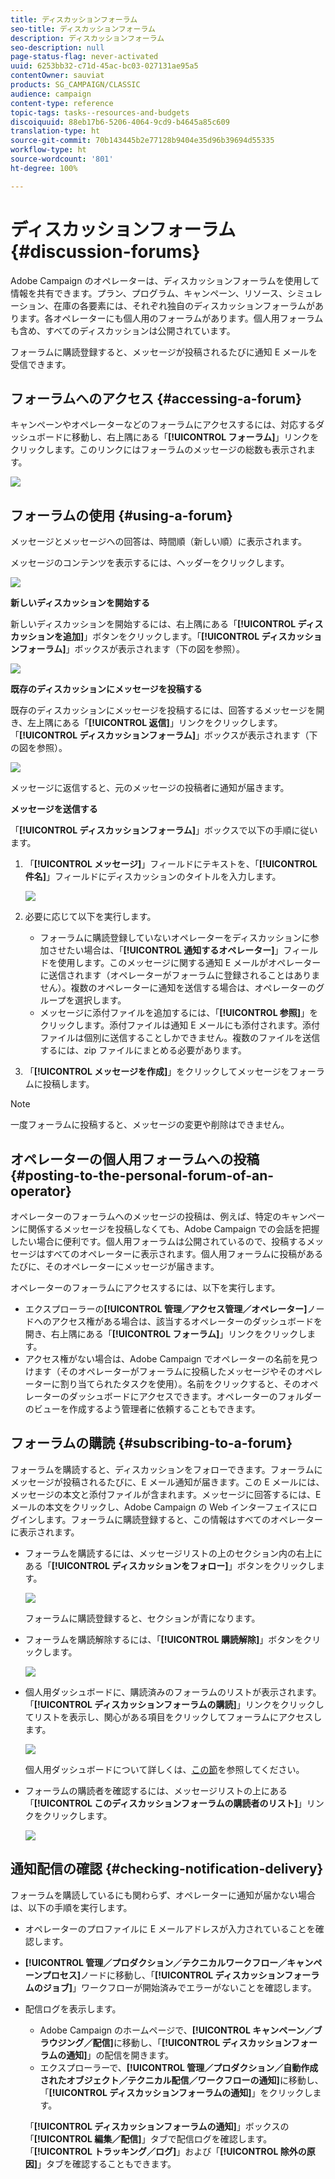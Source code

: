 ```yaml
---
title: ディスカッションフォーラム
seo-title: ディスカッションフォーラム
description: ディスカッションフォーラム
seo-description: null
page-status-flag: never-activated
uuid: 6253bb32-c71d-45ac-bc03-027131ae95a5
contentOwner: sauviat
products: SG_CAMPAIGN/CLASSIC
audience: campaign
content-type: reference
topic-tags: tasks--resources-and-budgets
discoiquuid: 88eb17b6-5206-4064-9cd9-b4645a85c609
translation-type: ht
source-git-commit: 70b143445b2e77128b9404e35d96b39694d55335
workflow-type: ht
source-wordcount: '801'
ht-degree: 100%

---
```



# ディスカッションフォーラム{#discussion-forums}

Adobe Campaign のオペレーターは、ディスカッションフォーラムを使用して情報を共有できます。プラン、プログラム、キャンペーン、リソース、シミュレーション、在庫の各要素には、それぞれ独自のディスカッションフォーラムがあります。各オペレーターにも個人用のフォーラムがあります。個人用フォーラムも含め、すべてのディスカッションは公開されています。

フォーラムに購読登録すると、メッセージが投稿されるたびに通知 E メールを受信できます。

## フォーラムへのアクセス {#accessing-a-forum}

キャンペーンやオペレーターなどのフォーラムにアクセスするには、対応するダッシュボードに移動し、右上隅にある「**[!UICONTROL フォーラム]**」リンクをクリックします。このリンクにはフォーラムのメッセージの総数も表示されます。

![](assets/mrm_forum_access_link.png)

## フォーラムの使用 {#using-a-forum}

メッセージとメッセージへの回答は、時間順（新しい順）に表示されます。

メッセージのコンテンツを表示するには、ヘッダーをクリックします。

![](assets/mrm_forum_expand_msg.png)

**新しいディスカッションを開始する**

新しいディスカッションを開始するには、右上隅にある「**[!UICONTROL ディスカッションを追加]**」ボタンをクリックします。「**[!UICONTROL ディスカッションフォーラム]**」ボックスが表示されます（下の図を参照）。

![](assets/mrm_forum_new_thread.png)

**既存のディスカッションにメッセージを投稿する**

既存のディスカッションにメッセージを投稿するには、回答するメッセージを開き、左上隅にある「**[!UICONTROL 返信]**」リンクをクリックします。「**[!UICONTROL ディスカッションフォーラム]**」ボックスが表示されます（下の図を参照）。

![](assets/mrm_forum_answer_msg.png)

メッセージに返信すると、元のメッセージの投稿者に通知が届きます。

**メッセージを送信する**

「**[!UICONTROL ディスカッションフォーラム]**」ボックスで以下の手順に従います。

1. 「**[!UICONTROL メッセージ]**」フィールドにテキストを、「**[!UICONTROL 件名]**」フィールドにディスカッションのタイトルを入力します。

   ![](assets/mrm_forum_edit_msg.png)

1. 必要に応じて以下を実行します。

   * フォーラムに購読登録していないオペレーターをディスカッションに参加させたい場合は、「**[!UICONTROL 通知するオペレーター]**」フィールドを使用します。このメッセージに関する通知 E メールがオペレーターに送信されます（オペレーターがフォーラムに登録されることはありません）。複数のオペレーターに通知を送信する場合は、オペレーターのグループを選択します。
   * メッセージに添付ファイルを追加するには、「**[!UICONTROL 参照]**」をクリックします。添付ファイルは通知 E メールにも添付されます。添付ファイルは個別に送信することしかできません。複数のファイルを送信するには、zip ファイルにまとめる必要があります。

1. 「**[!UICONTROL メッセージを作成]**」をクリックしてメッセージをフォーラムに投稿します。

>[!NOTE]
>
>一度フォーラムに投稿すると、メッセージの変更や削除はできません。

## オペレーターの個人用フォーラムへの投稿 {#posting-to-the-personal-forum-of-an-operator}

オペレーターのフォーラムへのメッセージの投稿は、例えば、特定のキャンペーンに関係するメッセージを投稿しなくても、Adobe Campaign での会話を把握したい場合に便利です。個人用フォーラムは公開されているので、投稿するメッセージはすべてのオペレーターに表示されます。個人用フォーラムに投稿があるたびに、そのオペレーターにメッセージが届きます。

オペレーターのフォーラムにアクセスするには、以下を実行します。

* エクスプローラーの&#x200B;**[!UICONTROL 管理／アクセス管理／オペレーター]**&#x200B;ノードへのアクセス権がある場合は、該当するオペレーターのダッシュボードを開き、右上隅にある「**[!UICONTROL フォーラム]**」リンクをクリックします。
* アクセス権がない場合は、Adobe Campaign でオペレーターの名前を見つけます（そのオペレーターがフォーラムに投稿したメッセージやそのオペレーターに割り当てられたタスクを使用）。名前をクリックすると、そのオペレーターのダッシュボードにアクセスできます。オペレーターのフォルダーのビューを作成するよう管理者に依頼することもできます。

## フォーラムの購読 {#subscribing-to-a-forum}

フォーラムを購読すると、ディスカッションをフォローできます。フォーラムにメッセージが投稿されるたびに、E メール通知が届きます。この E メールには、メッセージの本文と添付ファイルが含まれます。メッセージに回答するには、E メールの本文をクリックし、Adobe Campaign の Web インターフェイスにログインします。フォーラムに購読登録すると、この情報はすべてのオペレーターに表示されます。

* フォーラムを購読するには、メッセージリストの上のセクション内の右上にある「**[!UICONTROL ディスカッションをフォロー]**」ボタンをクリックします。

   ![](assets/mrm_forum_subscribe.png)

   フォーラムに購読登録すると、セクションが青になります。

* フォーラムを購読解除するには、「**[!UICONTROL 購読解除]**」ボタンをクリックします。

   ![](assets/mrm_forum_unsubscribe.png)

* 個人用ダッシュボードに、購読済みのフォーラムのリストが表示されます。「**[!UICONTROL ディスカッションフォーラムの購読]**」リンクをクリックしてリストを表示し、関心がある項目をクリックしてフォーラムにアクセスします。

   ![](assets/platform_dashboard_operator_subscr_forums.png)

   個人用ダッシュボードについて詳しくは、[この節](../../platform/using/access-management.md#operators)を参照してください。

* フォーラムの購読者を確認するには、メッセージリストの上にある「**[!UICONTROL このディスカッションフォーラムの購読者のリスト]**」リンクをクリックします。

   ![](assets/mrm_forum_subscribers.png)

## 通知配信の確認 {#checking-notification-delivery}

フォーラムを購読しているにも関わらず、オペレーターに通知が届かない場合は、以下の手順を実行します。

* オペレーターのプロファイルに E メールアドレスが入力されていることを確認します。
* **[!UICONTROL 管理／プロダクション／テクニカルワークフロー／キャンペーンプロセス]**&#x200B;ノードに移動し、「**[!UICONTROL ディスカッションフォーラムのジョブ]**」ワークフローが開始済みでエラーがないことを確認します。
* 配信ログを表示します。

   * Adobe Campaign のホームページで、**[!UICONTROL キャンペーン／ブラウジング／配信]**&#x200B;に移動し、「**[!UICONTROL ディスカッションフォーラムの通知]**」の配信を開きます。
   * エクスプローラーで、**[!UICONTROL 管理／プロダクション／自動作成されたオブジェクト／テクニカル配信／ワークフローの通知]**&#x200B;に移動し、「**[!UICONTROL ディスカッションフォーラムの通知]**」をクリックします。

   「**[!UICONTROL ディスカッションフォーラムの通知]**」ボックスの「**[!UICONTROL 編集／配信]**」タブで配信ログを確認します。「**[!UICONTROL トラッキング／ログ]**」および「**[!UICONTROL 除外の原因]**」タブを確認することもできます。

